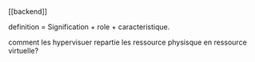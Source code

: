 [[backend]]

definition = Signification + role + caracteristique.

comment les hypervisuer repartie les ressource physisque en ressource virtuelle?

